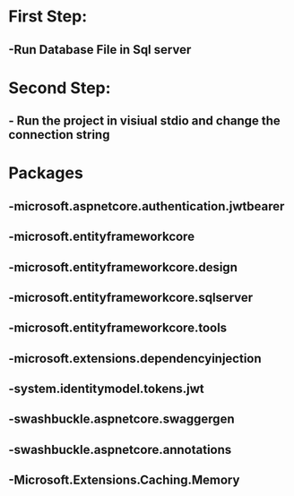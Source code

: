 # First Step:
## -Run Database File in Sql server 
# Second Step:
## - Run the project in visiual stdio and change the connection string
# Packages
## -microsoft.aspnetcore.authentication.jwtbearer
## -microsoft.entityframeworkcore 
## -microsoft.entityframeworkcore.design
## -microsoft.entityframeworkcore.sqlserver
## -microsoft.entityframeworkcore.tools
## -microsoft.extensions.dependencyinjection
## -system.identitymodel.tokens.jwt
## -swashbuckle.aspnetcore.swaggergen
## -swashbuckle.aspnetcore.annotations
## -Microsoft.Extensions.Caching.Memory
